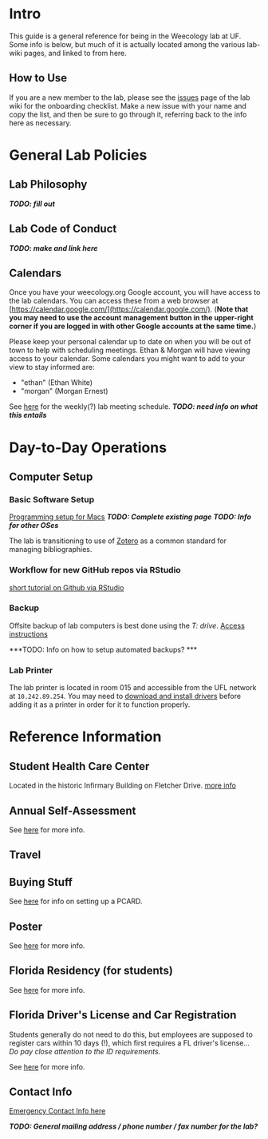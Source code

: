 # Intro

This guide is a general reference for being in the Weecology lab at UF. Some info is below, but much of it is actually located among the various lab-wiki pages, and linked to from here.

## How to Use

If you are a new member to the lab, please see the [issues](https://github.com/weecology/lab-wiki/issues) page of the lab wiki for the onboarding checklist. Make a new issue with your name and copy the list, and then be sure to go through it, referring back to the info here as necessary.

# General Lab Policies

## Lab Philosophy
***TODO: fill out***

## Lab Code of Conduct
***TODO: make and link here***

## Calendars

Once you have your weecology.org Google account, you will have access to the lab calendars. You can access these from a web browser at [https://calendar.google.com/](https://calendar.google.com/). (**Note that you may need to use the account management button in the upper-right corner if you are logged in with other Google accounts at the same time.**)

Please keep your personal calendar up to date on when you will be out of town to help with scheduling meetings. Ethan & Morgan will have viewing access to your calendar. Some calendars you might want to add to your view to stay informed are:
* "ethan" (Ethan White)
* "morgan" (Morgan Ernest)

See [here](https://github.com/weecology/lab-wiki/wiki/Lab-Meeting) for the weekly(?) lab meeting schedule.
***TODO: need info on what this entails***

# Day-to-Day Operations

## Computer Setup

### Basic Software Setup

[Programming setup for Macs](https://github.com/weecology/lab-wiki/wiki/Computer-Setup-for-Mac)
***TODO: Complete existing page***
***TODO: Info for other OSes***

The lab is transitioning to use of [Zotero](https://www.zotero.org/) as a common standard for managing bibliographies.

### Workflow for new GitHub repos via RStudio

[short tutorial on Github via RStudio](https://github.com/weecology/lab-wiki/wiki/GitHub-Repos-in-RStudio)

### Backup

Offsite backup of lab computers is best done using the *T: drive*. [Access instructions](https://github.com/weecology/lab-wiki/wiki/Accessing-the-T:-drive)

***TODO: Info on how to setup automated backups? ***

### Lab Printer

The lab printer is located in room 015 and accessible from the UFL network at `10.242.89.254`. You may need to [download and install drivers](http://www.dell.com/support/home/us/en/04/product-support/product/dell-c3760dn/drivers) before adding it as a printer in order for it to function properly.

# Reference Information

## Student Health Care Center

Located in the historic Infirmary Building on Fletcher Drive. [more info](http://shcc.ufl.edu/)

## Annual Self-Assessment

See [here](https://github.com/weecology/lab-wiki/wiki/Annual-self-assessment) for more info.

## Travel

## Buying Stuff

See [here](https://github.com/weecology/lab-wiki/wiki/PCARDS) for info on setting up a PCARD.

## Poster

See [here](https://github.com/weecology/lab-wiki/wiki/Making-a-Poster) for more info.

## Florida Residency (for students)

See [here](https://github.com/weecology/lab-wiki/wiki/Florida-Residency) for more info.

## Florida Driver's License and Car Registration

Students generally do not need to do this, but employees are supposed to register cars within 10 days (!), which first requires a FL driver's license... *Do pay close attention to the ID requirements.*

See [here](http://www.flhsmv.gov/dhsmv/newflres.html) for more info.

## Contact Info

[Emergency Contact Info here](https://github.com/weecology/lab-wiki/wiki/Emergency-contact-information)

***TODO: General mailing address / phone number / fax number for the lab?***



